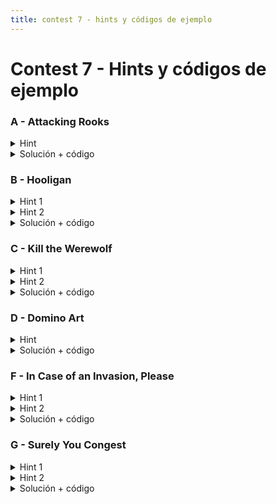```yaml
---
title: contest 7 - hints y códigos de ejemplo
---
```


# Contest 7 - Hints y códigos de ejemplo

### A - Attacking Rooks

<details>
  <summary>Hint</summary>
  Podemos ver poner una torre como el equivalente de emparejar una subfila con una subcolumna. Luego maximizar las torres es equivalente a maximizar parejas (maximum bipartite matching).
</details>
<details>
  <summary>Solución + código</summary>
 Armamos un grafo bipartito donde un grupo son las subfilas y otro las subcolumnas, con aristas conectando subfilas con subcolumnas que tienen una celda en común. Luego resolvemos maximum bipartite matching con maxflow. <a href="https://github.com/PabloMessina/Competitive-Programming-Material/blob/master/Solved%20problems/LiveArchive/6525_AttackingRooks.cpp">Código de ejemplo</a>
</details>

### B - Hooligan

<details>
  <summary>Hint 1</summary>
  Obviamente, de partida nos conviene ponernos en el caso optimista de que el equipo 0 gana todos sus partidos pendientes.
</details>
<details>
  <summary>Hint 2</summary>
  Pensar que cada par de equipos (i, j) involucra una candidad K_(i,j) de partidos pendientes entre ellos y por ende 2 x K_(i,j) puntos a repartir. Es decir, podemos verlo como que el par (i,j) debe "bombear" 2 x K_(i, j) puntos a i y j. Por otro lado, como queremos que el equipo 0 gane, si el equipo 0 tiene P_0 puntos y el equipo i tienes P_i puntos, entonces el equipo i a lo más puede recibir P_i - P_0 - 1 puntos.
</details>
<details>
  <summary>Solución + código</summary>
  Primero asumimos que el equipo 0 gana todos su partidos pendientes (hint 1). Luego armamos un grafo para maxflow según el hint 2: un source, una capa de nodos (i,j) correspondientes a pares de equipos ((N-2)x(N-1)/2 nodos), una capa de N-1 nodos (equipos) y un target. Las capacidades desde el source son los puntos pendientes a repartir por cada par de equipos, las capacidades hacia el target son las cotas P_i - P_0 - 1 de puntaje extra por equipo. Si el flujo máximo de la red es igual al total de puntaje pendiente, quiere decir que es posible jugar todos los partidos de tal manera que el equipo 0 gane. De lo contrario, no se puede. <a href="https://github.com/PabloMessina/Competitive-Programming-Material/blob/master/Solved%20problems/UVA/12193_Hooligan.cpp">Código de ejemplo</a>
</details>

### C - Kill the Werewolf

<details>
  <summary>Hint 1</summary>
  Piensen en como contar los que no tienen oportunidad de ganar en vez de los que si la tengan
</details>
<details>
  <summary>Hint 2</summary>
  Supongamos que analizamos las posibilidades de la i-ésima persona, suponiendo que todos los que la eligieron en primera fase votan por ella en 2a fase, la única forma de ganar es que con los otros votos mas el de la i-ésima persona haya alguien que acumule al menos tantos votos como la i-ésima. Luego para que no tenga oportunidad debe haber una forma de repartir los votos en que nadie llegue al límite de la cantidad de votos que recibe la i-ésima persona.
</details>
<details>
  <summary>Solución + código</summary>
  Usando los hints se analiza la posibilidad de cada persona 1 a 1, para chequear generamos un grafo bipartito con 2 nodos por persona para flujo máximo, unimos las personas que no eligieron a la i-ésima en primera fase con sus posibles votos. le damos capacidad 1 a todas las aristas de la fuente y de los posibles votos pero ajustamos las capacidades al destino para impedir que se pueda tener más o igual votos que los que tendrá la i-ésima persona. Si el flujo máximo es igual a la gente considerada en el grafo es porque pueden impedir que la i-ésima persona gane.
  <a href="https://github.com/BenjaminRubio/CompetitiveProgramming/blob/master/Problems/URI/KillTheWerewolf.cpp">Código de ejemplo</a>
</details>

### D - Domino Art

<details>
  <summary>Hint</summary>
  Notemos que si coloreamos las celdas del tablero como ajedrez, una pieza de dominó siempre une celdas de colores opuestos, luego si existe una forma de cubrir con dominos entonces todas las celdas de color negro debe poder conectarse a una blanca sin traslapar.
</details>
<details>
  <summary>Solución + código</summary>
  Usando el hint podemos chequear la existencia de un cubrimiento con un problema de flujo donde unimos a la fuente las celdas de color negro con capacidad 1, luego unimos las celdas negras que nos importan a las blancas que nos importan adyacentes, luego unimos las blancas que nos importan al destino con capacidad uno, si el flujo es igual a la mitad de las celdas que nos importan entonces es posible cubrir la figura.
  <a href="https://github.com/BenjaminRubio/CompetitiveProgramming/blob/master/Problems/Otros/DominoArt.cpp">Código de ejemplo</a>
</details>

### F - In Case of an Invasion, Please

<details>
  <summary>Hint 1</summary>
  Intenten una búsqueda binaria sobre la respuesta.
</details>
<details>
  <summary>Hint 2</summary>
  En la búsqueda binaria, dado un tiempo tratamos de ver si la respuesta es posible con un problema de flujo máximo, para eso podemos intentar unir lugares a refugios si es posible llegar a ellos en el tiempo, es posible saber si es posible ir a cada refugio en el tiempo sin empeorar la complejidad preprocesando las distancias a los refugios con un Dijkstra.
</details>
<details>
  <summary>Solución + código</summary>
  Usando los hints anteriores la solución consiste en hacer búsqueda binaria sobre la respuesta y para checkear generamos un grafo para flujo máximo tirando aristas de la fuente a los nodos con su capacidad entregada in aristas de capacidad infinita de los nodos a los refugios que se alcancen en el tiempo de la búsqueda según el dijkstra preprocesado. Si el flujo es igual a la cantidad de personas totales se aprueba la condición. Sin embargo para que pase en tiempo se necesita una optimización extra uniendo aquellas posiciones que pueden llegar a los mismos refugios.
  <a href="https://github.com/BenjaminRubio/CompetitiveProgramming/blob/master/Problems/Kattis/InCaseOfInvasion.cpp">Código de ejemplo</a>
</details>

### G - Surely You Congest

<details>
  <summary>Hint 1</summary>
  Se puede observar que si dos lugares tienen distancias mínimas al destino distintas entonces no hay forma de que choquen en el camino si van sólo por caminos óptimos.
</details>
<details>
  <summary>Hint 2</summary>
  Dado que tengamos las distancias al destino precalculadas (con un algoritmo como dijkstra), podemos asegurarnos de usar sólo aristas que sean óptimas usando aquellas que mantengan distancias óptimas del dijkstra a traves de ellas. A esta técnica se le conoce como usar el DAG de caminos óptimos.
</details>
<details>
  <summary>Solución + código</summary>
  Por el hint 1, podemos procesar las posiciones por distancia al destino pero procesando los que estén a distancias iguales al mismo tiempo, para saber cuantas personas pueden llegar a destino de las que se procesan en algún momento podemos plantear un problema de flujo máximo, podemos tirar aristas de flujo 1 a todas las posiciones que tengan misma distancia (1 por cada persona en ellas) además usamos aristas de capacidad 1 en los caminos óptimos del hint 2. A la respuesta se le suma el flujo máximo en cada procesamiento.
  <a href="https://github.com/BenjaminRubio/CompetitiveProgramming/blob/master/Problems/Kattis/SurelyYouCongest.cpp">Código de ejemplo</a>
</details>
